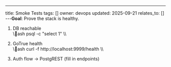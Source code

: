 ---
title: Smoke Tests
tags: []
owner: devops
updated: 2025-09-21
relates_to: []
---**Goal**: Prove the stack is healthy.

1) DB reachable  
\\\ash
psql  -c "select 1"
\\\

2) GoTrue health  
\\\ash
curl -f http://localhost:9999/health
\\\

3) Auth flow → PostgREST (fill in endpoints)